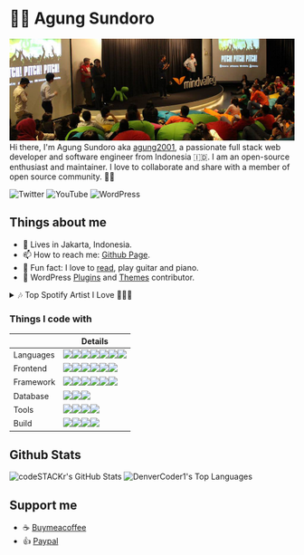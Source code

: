# 👋😁 Agung Sundoro

![Cover](img/cover.jpg)
Hi there, I'm Agung Sundoro aka [agung2001][website], a passionate full stack web developer and software engineer from Indonesia 🇮🇩.
I am an open-source enthusiast and maintainer. I love to collaborate and share with a member of open source community. 🌟🥳

![Twitter](https://img.shields.io/twitter/follow/agung2001?style=social) 
![YouTube](https://img.shields.io/youtube/channel/subscribers/UCI1uulkvet06Mm3wfpQvpLg?style=social)
![WordPress](https://img.shields.io/badge/WordPress-agung2001-000)

## Things about me

- 📍 Lives in Jakarta, Indonesia.
- 📫 How to reach me: [Github Page][website].
- 🤩 Fun fact: I love to [read][goodreads], play guitar and piano.
- 🧩️ WordPress [Plugins](https://profiles.wordpress.org/agung2001/#content-plugins) and [Themes](https://profiles.wordpress.org/agung2001/#content-themes) contributor.

<details>
    <summary>🎶 Top Spotify Artist I Love 🎸🥁🎹</summary>

- 🤘 [AC/DC](https://open.spotify.com/artist/4vGrte8FDu062Ntj0RsPiZ)
- 🤘 [Dream Theater](https://open.spotify.com/artist/2aaLAng2L2aWD2FClzwiep)
- 🤘 [Polyphia](https://open.spotify.com/artist/4vGrte8FDu062Ntj0RsPiZ)
- 🤘 [Megadeth](https://open.spotify.com/artist/1Yox196W7bzVNZI7RBaPnf)
- 🤘 [Steel Panther](https://open.spotify.com/artist/3l02WF362j1oHOurzuseBv)
- [More](https://open.spotify.com/user/21yip2zhtynpaalfr53tonr5a)
</details>

### Things I code with

|          | Details                                                                                                                                                                                                                                                                                                                                                                                                                                                                                                                                                                                                                                                                                                                    |
|----------|----------------------------------------------------------------------------------------------------------------------------------------------------------------------------------------------------------------------------------------------------------------------------------------------------------------------------------------------------------------------------------------------------------------------------------------------------------------------------------------------------------------------------------------------------------------------------------------------------------------------------------------------------------------------------------------------------------------------------|
| Languages | <img height="20" src="https://cdn.jsdelivr.net/gh/devicons/devicon/icons/html5/html5-original.svg"><img height="20" src="https://cdn.jsdelivr.net/gh/devicons/devicon/icons/css3/css3-original.svg"><img height="20" src="https://cdn.jsdelivr.net/gh/devicons/devicon/icons/javascript/javascript-original.svg"><img height="20" src="https://cdn.jsdelivr.net/gh/devicons/devicon/icons/php/php-original.svg"><img height="20" src="https://cdn.jsdelivr.net/gh/devicons/devicon/icons/python/python-original.svg"><img height="20" src="https://cdn.jsdelivr.net/gh/devicons/devicon/icons/go/go-original.svg"><img height="20" src="https://cdn.jsdelivr.net/gh/devicons/devicon/icons/markdown/markdown-original.svg"> |
| Frontend | <img height="20" src="https://cdn.jsdelivr.net/gh/devicons/devicon/icons/jquery/jquery-original.svg"><img height="20" src="https://cdn.jsdelivr.net/gh/devicons/devicon/icons/sass/sass-original.svg"><img height="20" src="https://cdn.jsdelivr.net/gh/devicons/devicon/icons/bootstrap/bootstrap-original.svg"><img height="20" src="https://cdn.jsdelivr.net/gh/devicons/devicon/icons/tailwindcss/tailwindcss-plain.svg"><img height="20" src="https://cdn.jsdelivr.net/gh/devicons/devicon/icons/svelte/svelte-original.svg"><img height="20" src="https://cdn.jsdelivr.net/gh/devicons/devicon/icons/typescript/typescript-original.svg"> |
| Framework | <img height="20" src="https://cdn.jsdelivr.net/gh/devicons/devicon/icons/wordpress/wordpress-plain.svg"><img height="20" src="https://cdn.jsdelivr.net/gh/devicons/devicon/icons/woocommerce/woocommerce-original.svg"><img height="20" src="https://cdn.jsdelivr.net/gh/devicons/devicon/icons/laravel/laravel-plain.svg"><img height="20" src="https://cdn.jsdelivr.net/gh/devicons/devicon/icons/cakephp/cakephp-original.svg"><img height="20" src="https://cdn.jsdelivr.net/gh/devicons/devicon/icons/codeigniter/codeigniter-plain.svg"><img height="20" src="https://cdn.jsdelivr.net/gh/devicons/devicon/icons/nodejs/nodejs-original.svg"> |
| Database | <img height="20" src="https://cdn.jsdelivr.net/gh/devicons/devicon/icons/mysql/mysql-original.svg"><img height="20" src="https://cdn.jsdelivr.net/gh/devicons/devicon/icons/mongodb/mongodb-original.svg"><img height="20" src="https://cdn.jsdelivr.net/gh/devicons/devicon/icons/redis/redis-original.svg"> |
| Tools    | <img height="20" src="https://cdn.jsdelivr.net/gh/devicons/devicon/icons/vscode/vscode-original.svg"><img height="20" src="https://cdn.jsdelivr.net/gh/devicons/devicon/icons/jetbrains/jetbrains-original.svg"><img height="20" src="https://cdn.jsdelivr.net/gh/devicons/devicon/icons/git/git-original.svg"><img height="20" src="https://cdn.jsdelivr.net/gh/devicons/devicon/icons/subversion/subversion-original.svg"> |
| Build    | <img height="20" src="https://cdn.jsdelivr.net/gh/devicons/devicon/icons/linux/linux-original.svg"><img height="20" src="https://cdn.jsdelivr.net/gh/devicons/devicon/icons/docker/docker-original.svg"><img height="20" src="https://cdn.jsdelivr.net/gh/devicons/devicon/icons/grunt/grunt-original.svg"><img height="20" src="https://cdn.jsdelivr.net/gh/devicons/devicon/icons/webpack/webpack-original.svg"> |

## Github Stats

<img alt="codeSTACKr's GitHub Stats" src="https://github-readme-stats.vercel.app/api?username=agung2001&show_icons=true&hide_border=false&title_color=ff652f&icon_color=FFE400&bg_color=09131B&text_color=ffffff&border_color=0c1a25" />
<img alt="DenverCoder1's Top Languages" src="https://github-readme-stats.vercel.app/api/top-langs/?username=agung2001&langs_count=8&layout=compact&theme=react&hide_border=true&bg_color=1F222E&title_color=F85D7F&icon_color=F8D866"/>

[website]: https://agung2001.github.io
[wordpress]: https://profiles.wordpress.org/agung2001
[goodreads]: https://goodreads.com/agungsundoro

## Support me

- ☕️ [Buymeacoffee](https://www.buymeacoffee.com/agung2001)
- 👍 [Paypal](https://www.paypal.com/paypalme/agungsundoro?utm_source=github)